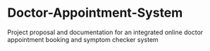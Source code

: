 # Doctor-Appointment-System
Project proposal and documentation for an integrated online doctor appointment booking and symptom checker system
